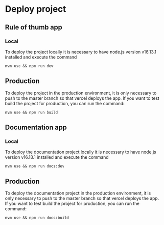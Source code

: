 # Deploy project

## Rule of thumb app

### Local

To deploy the project locally it is necessary to have node.js version v16.13.1 installed and execute the command

`nvm use && npm run dev`

## Production

To deploy the project in the production environment, it is only necessary to push to the master branch so that vercel deploys the app. If you want to test build the project for production, you can run the command:

`nvm use && npm run build`

## Documentation app

### Local

To deploy the documentation project locally it is necessary to have node.js version v16.13.1 installed and execute the command

`nvm use && npm run docs:dev`

## Production

To deploy the documentation project in the production environment, it is only necessary to push to the master branch so that vercel deploys the app. If you want to test build the project for production, you can run the command:

`nvm use && npm run docs:build`